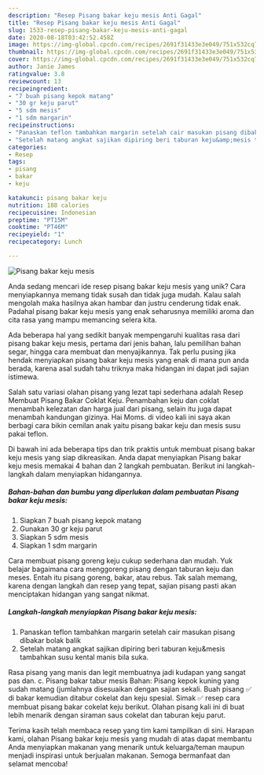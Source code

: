 ```yaml
---
description: "Resep Pisang bakar keju mesis Anti Gagal"
title: "Resep Pisang bakar keju mesis Anti Gagal"
slug: 1533-resep-pisang-bakar-keju-mesis-anti-gagal
date: 2020-08-18T03:42:52.458Z
image: https://img-global.cpcdn.com/recipes/2691f31433e3e049/751x532cq70/pisang-bakar-keju-mesis-foto-resep-utama.jpg
thumbnail: https://img-global.cpcdn.com/recipes/2691f31433e3e049/751x532cq70/pisang-bakar-keju-mesis-foto-resep-utama.jpg
cover: https://img-global.cpcdn.com/recipes/2691f31433e3e049/751x532cq70/pisang-bakar-keju-mesis-foto-resep-utama.jpg
author: Janie James
ratingvalue: 3.8
reviewcount: 13
recipeingredient:
- "7 buah pisang kepok matang"
- "30 gr keju parut"
- "5 sdm mesis"
- "1 sdm margarin"
recipeinstructions:
- "Panaskan teflon tambahkan margarin setelah cair masukan pisang dibakar bolak balik"
- "Setelah matang angkat sajikan dipiring beri taburan keju&amp;mesis tambahkan susu kental manis bila suka."
categories:
- Resep
tags:
- pisang
- bakar
- keju

katakunci: pisang bakar keju 
nutrition: 188 calories
recipecuisine: Indonesian
preptime: "PT15M"
cooktime: "PT46M"
recipeyield: "1"
recipecategory: Lunch

---
```



![Pisang bakar keju mesis](https://img-global.cpcdn.com/recipes/2691f31433e3e049/751x532cq70/pisang-bakar-keju-mesis-foto-resep-utama.jpg)

Anda sedang mencari ide resep pisang bakar keju mesis yang unik? Cara menyiapkannya memang tidak susah dan tidak juga mudah. Kalau salah mengolah maka hasilnya akan hambar dan justru cenderung tidak enak. Padahal pisang bakar keju mesis yang enak seharusnya memiliki aroma dan cita rasa yang mampu memancing selera kita.

Ada beberapa hal yang sedikit banyak mempengaruhi kualitas rasa dari pisang bakar keju mesis, pertama dari jenis bahan, lalu pemilihan bahan segar, hingga cara membuat dan menyajikannya. Tak perlu pusing jika hendak menyiapkan pisang bakar keju mesis yang enak di mana pun anda berada, karena asal sudah tahu triknya maka hidangan ini dapat jadi sajian istimewa.

Salah satu variasi olahan pisang yang lezat tapi sederhana adalah Resep Membuat Pisang Bakar Coklat Keju. Penambahan keju dan coklat menambah kelezatan dan harga jual dari pisang, selain itu juga dapat menambah kandungan gizinya. Hai Moms. di video kali ini saya akan berbagi cara bikin cemilan anak yaitu pisang bakar keju dan mesis susu pakai teflon.


Di bawah ini ada beberapa tips dan trik praktis untuk membuat pisang bakar keju mesis yang siap dikreasikan. Anda dapat menyiapkan Pisang bakar keju mesis memakai 4 bahan dan 2 langkah pembuatan. Berikut ini langkah-langkah dalam menyiapkan hidangannya.

<!--inarticleads1-->

##### Bahan-bahan dan bumbu yang diperlukan dalam pembuatan Pisang bakar keju mesis:

1. Siapkan 7 buah pisang kepok matang
1. Gunakan 30 gr keju parut
1. Siapkan 5 sdm mesis
1. Siapkan 1 sdm margarin


Cara membuat pisang goreng keju cukup sederhana dan mudah. Yuk belajar bagaimana cara menggoreng pisang dengan taburan keju dan meses. Entah itu pisang goreng, bakar, atau rebus. Tak salah memang, karena dengan langkah dan resep yang tepat, sajian pisang pasti akan menciptakan hidangan yang sangat nikmat. 

<!--inarticleads2-->

##### Langkah-langkah menyiapkan Pisang bakar keju mesis:

1. Panaskan teflon tambahkan margarin setelah cair masukan pisang dibakar bolak balik
1. Setelah matang angkat sajikan dipiring beri taburan keju&amp;mesis tambahkan susu kental manis bila suka.


Rasa pisang yang manis dan legit membuatnya jadi kudapan yang sangat pas dan. c. Pisang bakar tabur mesis Bahan: Pisang kepok kuning yang sudah matang (jumlahnya disesuaikan dengan sajian sekali. Buah pisang ✅ di bakar kemudian ditabur cokelat dan keju spesial. Simak ✅ resep cara membuat pisang bakar cokelat keju berikut. Olahan pisang kali ini di buat lebih menarik dengan siraman saus cokelat dan taburan keju parut. 

Terima kasih telah membaca resep yang tim kami tampilkan di sini. Harapan kami, olahan Pisang bakar keju mesis yang mudah di atas dapat membantu Anda menyiapkan makanan yang menarik untuk keluarga/teman maupun menjadi inspirasi untuk berjualan makanan. Semoga bermanfaat dan selamat mencoba!
